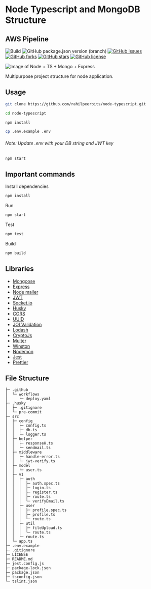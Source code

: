 # Node Typescript and MongoDB Structure

## AWS Pipeline

![Build](https://github.com/rahilpeerbits/node-typescript/actions/workflows/deploy.yaml/badge.svg)
![GitHub package.json version (branch)](https://img.shields.io/github/package-json/v/rahilpeerbits/node-typescript/master)
[![GitHub issues](https://img.shields.io/github/issues/rahilpeerbits/node-typescript)](https://github.com/rahilpeerbits/node-typescript/issues)
[![GitHub forks](https://img.shields.io/github/forks/rahilpeerbits/node-typescript)](https://github.com/rahilpeerbits/node-typescript/network)
[![GitHub stars](https://img.shields.io/github/stars/rahilpeerbits/node-typescript)](https://github.com/rahilpeerbits/node-typescript/stargazers)
[![GitHub license](https://img.shields.io/github/license/rahilpeerbits/node-typescript)](https://github.com/rahilpeerbits/node-typescript/blob/master/LICENSE)

![Image of Node + TS + Mongo + Express](https://i.ibb.co/P6Pk3dr/68747470733a2f2f692e6962622e636f2f6d4e72324358342f696d6167652e706e67-1.png)

Multipurpose project structure for node application.

## Usage

```bash
git clone https://github.com/rahilpeerbits/node-typescript.git
```

```bash
cd node-typescript
```

```bash
npm install
```

```bash
cp .env.example .env
```

###### Note: Update .env with your DB string and JWT key

```bash
npm start
```

## Important commands

Install dependencies

```bash
npm install
```

Run

```bash
npm start
```

Test

```bash
npm test
```

Build

```bash
npm build
```

## Libraries

- [Mongoose](https://www.npmjs.com/package/mongoose)
- [Express](https://www.npmjs.com/package/express)
- [Node mailer](https://www.npmjs.com/package/nodemailer)
- [JWT](https://www.npmjs.com/package/jsonwebtoken)
- [Socket.io](https://www.npmjs.com/package/socket.io)
- [Husky](https://www.npmjs.com/package/husky)
- [CORS](https://www.npmjs.com/package/cors)
- [UUID](https://www.npmjs.com/package/uuid)
- [JOI Validation](https://www.npmjs.com/package/joi)
- [Lodash](https://www.npmjs.com/package/lodash)
- [CryptoJs](https://www.npmjs.com/package/crypto-js)
- [Multer](https://www.npmjs.com/package/multer)
- [Winston](https://www.npmjs.com/package/winston)
- [Nodemon](https://www.npmjs.com/package/nodemon)
- [Jest](https://www.npmjs.com/package/jest)
- [Prettier](https://www.npmjs.com/package/prettier)

## File Structure

```
├─ .github
│  └─ workflows
│     └─ deploy.yaml
├─ .husky
│  ├─ .gitignore
│  └─ pre-commit
├─ src
│  ├─ config
│  │  ├─ config.ts
│  │  ├─ db.ts
│  │  └─ logger.ts
│  ├─ helper
│  │  ├─ responseH.ts
│  │  └─ sendmail.ts
│  ├─ middleware
│  │  ├─ handle-error.ts
│  │  └─ jwt-verify.ts
│  ├─ model
│  │  └─ user.ts
│  ├─ v1
│  │  ├─ auth
│  │  │  ├─ auth.spec.ts
│  │  │  ├─ login.ts
│  │  │  ├─ register.ts
│  │  │  ├─ route.ts
│  │  │  └─ verifyEmail.ts
│  │  ├─ user
│  │  │  ├─ profile.spec.ts
│  │  │  ├─ profile.ts
│  │  │  └─ route.ts
│  │  ├─ util
│  │  │  ├─ fileUpload.ts
│  │  │  └─ route.ts
│  │  └─ route.ts
│  └─ app.ts
├─ .env.example
├─ .gitignore
├─ LICENSE
├─ README.md
├─ jest.config.js
├─ package-lock.json
├─ package.json
├─ tsconfig.json
└─ tslint.json
```
